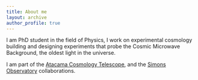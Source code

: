 ```yaml
---
title: About me
layout: archive
author_profile: true
---
```


I am PhD student in the field of Physics, I work on experimental cosmology building and designing experiments that probe the Cosmic Microwave Background, the oldest light in the universe.

I am part of the [Atacama Cosmology Telescope](https://act.princeton.edu), and the [Simons Observatory](https://simonsobservatory.org) collaborations.


